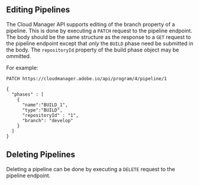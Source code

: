 ## Editing Pipelines

The Cloud Manager API supports editing of the branch property of a pipeline. This is done by executing a `PATCH` request to the pipeline endpoint. The body should be the same structure as the response to a `GET` request to the pipeline endpoint except that *only* the `BUILD` phase need be submitted in the body. The `repositoryId` property of the build phase object may be ommitted.

For example:

```
PATCH https://cloudmanager.adobe.io/api/program/4/pipeline/1

{
  "phases" : [
    {
      "name":"BUILD_1",
      "type":"BUILD",
      "repositoryId" : "1",
      "branch": "develop"
    }
  ]
}
```

## Deleting Pipelines

Deleting a pipeline can be done by executing a `DELETE` request to the pipeline endpoint.
